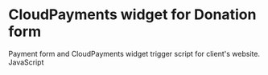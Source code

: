 # CloudPayments widget for Donation form
Payment form and CloudPayments widget trigger script for client's website. JavaScript
